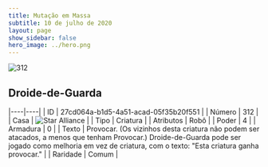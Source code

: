```yaml
---
title: Mutação em Massa
subtitle: 10 de julho de 2020
layout: page
show_sidebar: false
hero_image: ../hero.png
---
```


![312](https://cdn.keyforgegame.com/media/card_front/pt/479_312_JV8795G9XJVC_pt.png)

## Droide-de-Guarda

|----|----|
| ID | 27cd064a-b1d5-4a51-acad-05f35b20f551 |
| Número | 312 |
| Casa | ![Star Alliance](https://archonarcana.com/images/thumb/7/7d/Star_Alliance.png/22px-Star_Alliance.png "Aliança Estelar") |
| Tipo | Criatura |
| Atributos | Robô |
| Poder | 4 |
| Armadura | 0 |
| Texto | Provocar. (Os vizinhos desta criatura não podem ser atacados, a menos que tenham Provocar.) Droide-de-Guarda pode ser jogado como melhoria em vez de criatura, com  o texto: "Esta criatura ganha provocar." |
| Raridade | Comum |
